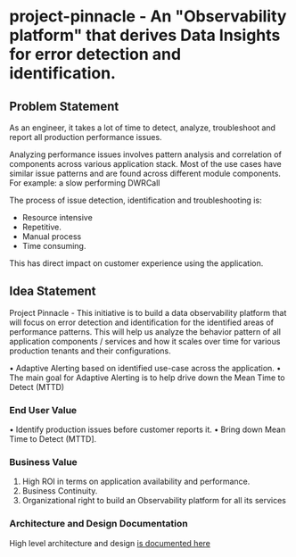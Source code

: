 # project-pinnacle -  An "Observability platform" that derives Data Insights for error detection and identification.

## Problem Statement
As an engineer, it takes a lot of time to detect, analyze, troubleshoot and report all production performance issues.

Analyzing performance issues involves pattern analysis and correlation of components across various application stack.
Most of the use cases have similar issue patterns and are found across different module components. For example: a slow performing DWRCall

The process of issue detection, identification and troubleshooting is:
- Resource intensive
- Repetitive.
- Manual process
- Time consuming.

This has direct impact on customer experience using the application.

## Idea Statement

Project Pinnacle - This initiative is to build a data observability platform that will focus on error detection and identification for the identified areas of performance patterns.
This will help us analyze the behavior pattern of all application components / services and how it scales over time for various production tenants and their configurations.

• Adaptive Alerting based on identified use-case across the application.
• The main goal for Adaptive Alerting is to help drive down the Mean Time to Detect (MTTD)

### End User Value

• Identify production issues before customer reports it.
• Bring down Mean Time to Detect (MTTD].

### Business Value

1. High ROI in terms on application availability and performance. 
2. Business Continuity.
3. Organizational right to build an Observability platform for all its services


### Architecture and Design Documentation

High level architecture and design [is documented here](design_docs%2Fdesign-document.md)
